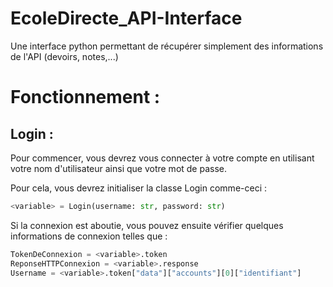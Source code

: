 # EcoleDirecte_API-Interface
Une interface python permettant de récupérer simplement des informations de l'API (devoirs, notes,...)

# Fonctionnement :
## Login :
Pour commencer, vous devrez vous connecter à votre compte en utilisant votre nom d'utilisateur ainsi que votre mot de passe.

Pour cela, vous devrez initialiser la classe Login comme-ceci :
```py
<variable> = Login(username: str, password: str)
```
Si la connexion est aboutie, vous pouvez ensuite vérifier quelques informations de connexion telles que :
```py
TokenDeConnexion = <variable>.token
ReponseHTTPConnexion = <variable>.response
Username = <variable>.token["data"]["accounts"][0]["identifiant"]
```
